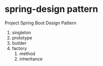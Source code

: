 # spring-design pattern

Project Spring Boot Design Pattern

1. singleton
2. prototype
3. builder
4. factory
   1. method
   2. inheritance